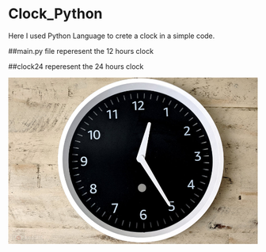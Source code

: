 # Clock_Python
Here I used Python  Language to crete a clock in a simple code.

##main.py file reperesent the 12 hours clock

##clock24 reperesent the 24 hours clock 

<img src="clock.jpg"> </a>
